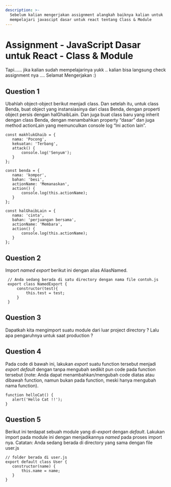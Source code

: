 ```yaml
---
description: >-
  Sebelum kalian mengerjakan assignment alangkah baiknya kalian untuk
  mempelajari javascipt dasar untuk react tentang Class & Module
---
```


# Assignment - JavaScript Dasar untuk React - Class & Module

Tapi...... jika kalian sudah mempelajarinya yukk .. kalian bisa langsung check assignment nya .... Selamat Mengerjakan :\)

## **Question 1**

Ubahlah object-object berikut menjadi class. Dan setelah itu, untuk class Benda, buat object yang instansiasinya dari class Benda, dengan properti object persis dengan halGhaibLain. Dan juga buat class baru yang inherit dengan class Benda, dengan menambahkan property “dasar” dan juga method actionLain yang memunculkan console log “Ini action lain”.

```text
const makhlukGhaib = {
   nama: 'Pocong',
   kekuatan: 'Terbang',
   attack() {
       console.log('Senyum');
   }
};
 
const benda = {
   nama: 'kompor',
   bahan: 'besi',
   actionName: 'Memanaskan',
   action() {
       console.log(this.actionName);
   }
};
 
const halGhaibLain = {
   nama: 'cinta',
   bahan: 'perjuangan bersama',
   actionName: 'Membara',
   action() {
       console.log(this.actionName);
   }
};
```

## **Question 2**

Import _named export_ berikut ini dengan alias AliasNamed.

```text
 // Anda sedang berada di satu directory dengan nama file contoh.js
 export class NamedExport {
     constructor(test){
         this.test = test;
     }
 }
```

## **Question 3**

Dapatkah kita mengimport suatu module dari luar project directory ? Lalu apa pengaruhnya untuk saat production ?

## **Question 4**

Pada code di bawah ini, lakukan _export_ suatu function tersebut menjadi _export default_ dengan tanpa mengubah sedikit pun code pada function tersebut \(note: Anda dapat menambahkan/mengubah code diatas atau dibawah function, namun bukan pada function, meski hanya mengubah nama function\).

```text
function helloCat() {
   alert('Hello Cat !!');
}
```

## **Question 5**

Berikut ini terdapat sebuah module yang di-_export_ dengan _default_. Lakukan import pada module ini dengan menjadikannya _named_ pada proses import nya. Catatan: Anda sedang berada di directory yang sama dengan file user.js

```text
// folder berada di user.js
export default class User {
   constructor(name) {
       this.name = name;
   }
}
```


